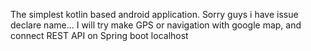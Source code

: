 The simplest kotlin based android application. Sorry guys i have issue declare name...
I will try make GPS or navigation with google map, and connect REST API on Spring boot localhost
